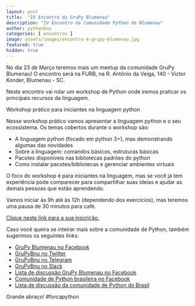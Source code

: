 ```yaml
---
layout: post
title:  "IV Encontro do GruPy Blumenau"
description: "IV Encontro da Comunidade Python de Blumenau"
author: pythonbnu
categories: [ encontros ]
image: assets/images/encontro-4-grupy-blumenau.jpg
featured: true
hidden: true
---
```


No dia 23 de Março teremos mais um meetup da comunidade GruPy Blumenau! O encontro será na FURB, na R. Antônio da Veiga, 140 - Victor Konder, Blumenau - SC.

Neste encontro vai rolar um workshop de Python onde iremos praticar os principais recursos da linguagem.

Workshop prático para iniciantes na linguagem python

Nesse workshop prático vamos apresentar a linguagem python e o seu ecossistema.
Os temas cobertos durante o workshop são:
- A linguagem python (focado em python 3+), mas demonstrando algumas das novidades
- Sobre a linguagem: comandos básicos, estruturas básicas
- Pacotes disponíveis nas bibliotecas padrões do python
- Como instalar pacotes/bibliotecas e gerenciar ambientes virtuais

O foco do workshop é para iniciantes na linguagem, mas se você já tem experiência pode comparecer para compartilhar suas ideias e ajudar as demais pessoas que estão aprendendo.

Vamos iniciar às 9h até às 12h (dependendo dos exercícios), mas teremos uma pausa de 30 minutos para café.

[Clique neste link para a sua inscrição.](https://www.meetup.com/hackerspaceblumenau/events/259512011/?_xtd=gatlbWFpbF9jbGlja9oAJDE0NTgxZmM2LTFjYTUtNDAyZi04Y2VlLTAzYTM5MmZhOWM1OA)

Caso você queira se inteirar mais sobre a comunidade de Python, também sugerimos os seguintes links:

<ul>
    <li><a href="https://www.facebook.com/pythonbnu/">GruPy Blumenau no Facebook</a></li>
    <li><a href="https://twitter.com/pythonbnu">GruPyBnu no Twitter</a></li>
    <li><a href="https://telegram.me/GruPyBnu">GruPyBnu no Telegram</a></li>
    <li><a href="https://hackerspaceblumenau.slack.com/messages/C6U70HXK4">GruPyBnu no Slack</a></li>
    <li><a href="https://www.facebook.com/groups/185266825299444/">Lista de discussão GruPy Blumenau no Facebook</a></li>
    <li><a href="https://www.facebook.com/groups/python.brasil/">Comunidade de Python brasileira no Facebook</a></li>
    <li><a href="https://groups.google.com/forum/#!forum/python-brasil">Lista de discussão da comunidade de Python do Brasil</a></li>
</ul>

Grande abraço!
#forcapython